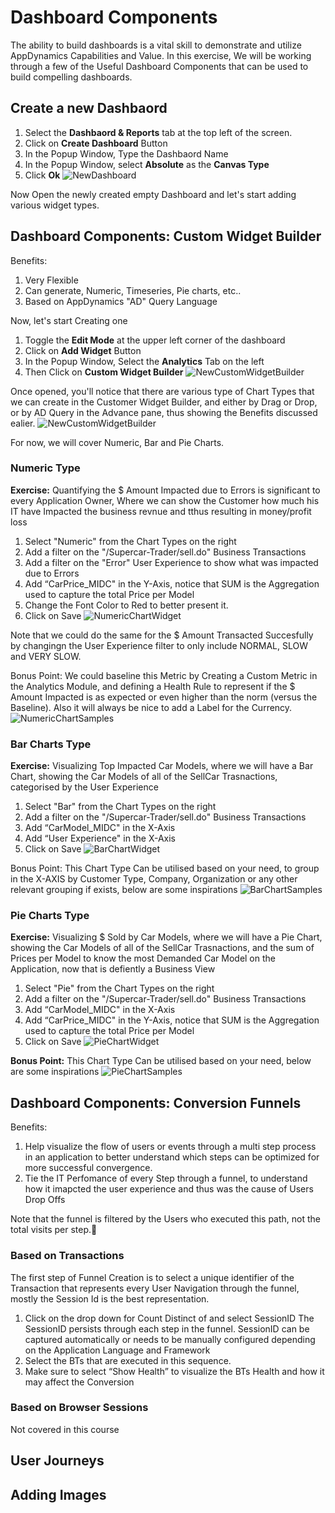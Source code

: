 
# Dashboard Components 

The ability to build dashboards is a vital skill to demonstrate and utilize AppDynamics Capabilities and Value. 
In this exercise, We will be working through a few of the Useful Dashboard Components that can be used to build compelling dashboards.

## Create a new Dashbaord
1. Select the **Dashbaord & Reports** tab at the top left of the screen.
2. Click on **Create Dashboard** Button
3. In the Popup Window, Type the Dashbaord Name
4. In the Popup Window, select **Absolute** as the **Canvas Type**
5. Click **Ok**
![NewDashboard](assets/images/06-new-dashboard-01.png)

Now Open the newly created  empty  Dashboard and let's start adding various widget types.

## Dashboard Components: Custom Widget Builder
Benefits:
1.	Very Flexible
2.	Can generate, Numeric, Timeseries, Pie charts, etc.. 
3.	Based on AppDynamics "AD" Query Language 

Now, let's start Creating one
1. Toggle the **Edit Mode** at the upper left corner of the dashboard
2. Click on **Add Widget** Button
3. In the Popup Window, Select the **Analytics** Tab  on the left
4. Then Click on **Custom Widget Builder**
![NewCustomWidgetBuilder](assets/images/06-custom-widget-02.png)

Once opened,  you'll notice that there are various type of Chart  Types that we can create in the Customer Widget Builder, and either by Drag or Drop, or by AD Query in the Advance pane, thus showing the Benefits discussed ealier.
![NewCustomWidgetBuilder](assets/images/06-custom-widget-details-03.png)

For now, we will cover Numeric, Bar and Pie Charts.

### Numeric Type
 **Exercise:** Quantifying the $ Amount Impacted due to Errors is significant to every Application Owner, Where we can show the Customer how much his  IT have Impacted the business revnue and tthus resulting in money/profit loss
1. Select "Numeric" from the Chart Types on the right
2. Add a filter on the "/Supercar-Trader/sell.do" Business Transactions
3. Add a filter on the "Error" User Experience to show what was impacted due to Errors
4. Add “CarPrice_MIDC" in the Y-Axis, notice that SUM is the Aggregation used to capture the total Price per Model
5. Change  the Font Color to Red to better present it.
5. Click on Save
![NumericChartWidget](assets/images/06-numeric-chart-widget-08.png)

Note that we could do the same for the $ Amount Transacted Succesfully by changingn the User Experience filter to only include NORMAL, SLOW and VERY SLOW.

Bonus Point: We could baseline this Metric by Creating a Custom Metric in the Analytics Module, and defining a Health Rule to represent if the $ Amount Impacted is as expected or even  higher than the  norm (versus the Baseline).
Also it  will always be nice to add a Label for the Currency.
![NumericChartSamples](assets/images/06-numeric-chart-widget-samples-09.png)


### Bar Charts Type
 **Exercise:** Visualizing Top Impacted Car Models, where we will have a Bar Chart, showing the Car Models of all of the SellCar Trasnactions, categorised by the User Experience
1.	Select "Bar" from the Chart Types on the right
2.	Add a filter on the "/Supercar-Trader/sell.do" Business Transactions
3.	Add “CarModel_MIDC" in the X-Axis
4.	Add “User Experience" in the X-Axis
5.	Click on Save
![BarChartWidget](assets/images/06-bar-chart-widget-04.png)

Bonus Point: This Chart Type Can be utilised based on your need, to group in the X-AXIS by Customer Type, Company, Organization or any other relevant grouping if exists, below  are  some inspirations
![BarChartSamples](assets/images/06-bar-chart-widget-samples-05.png)


### Pie Charts Type
**Exercise:** Visualizing $ Sold by Car Models, where we will have a Pie Chart, showing the Car Models of all of the SellCar Trasnactions, and the sum of Prices per Model to know the most  Demanded Car Model on the Application, now that is defiently a Business View
1.	Select "Pie" from the Chart Types on the right
2.	Add a filter on the "/Supercar-Trader/sell.do" Business Transactions
3.	Add “CarModel_MIDC" in the X-Axis
4.	Add “CarPrice_MIDC" in the Y-Axis, notice that SUM is the Aggregation used to capture the total Price per Model
5.	Click on Save
![PieChartWidget](assets/images/06-pie-chart-widget-06.png)

**Bonus Point:** This Chart Type Can be utilised based on your need, below  are  some inspirations
![PieChartSamples](assets/images/06-pie-chart-widget-samples-07.png)


## Dashboard Components: Conversion Funnels
Benefits:
1. Help visualize the flow of users or events through a multi step process in an application to better understand which steps can be optimized for more successful convergence. 
2. Tie the IT Perfomance of every Step through a funnel, to understand how it imapcted the user experience and thus was the cause  of Users Drop Offs

Note that the funnel is filtered by the Users who executed this path, not the total visits per step.

### Based on Transactions
The first step of Funnel Creation is to select a unique identifier of the Transaction that represents every User Navigation through the funnel, mostly the Session Id is the best representation.

1. Click on the drop down for Count Distinct of and select SessionID
The SessionID persists through each step in the funnel.
SessionID can be captured automatically or needs to be manually configured depending on the Application Language and Framework
2. Select the BTs that are executed in this sequence. 
3. Make sure to select “Show Health” to visualize the BTs Health and how it may affect the Conversion

### Based on Browser Sessions
Not covered in this course

## User Journeys

## Adding Images

